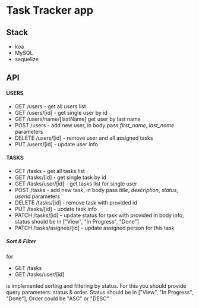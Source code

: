 # Task Tracker app

## Stack
- koa
- MySQL
- sequelize

## API
#### USERS
- GET /users - get all users list
- GET /users/[id] - get single user by id
- GET /users/name/[lastName] get user by last name
- POST /users - add new user, in body pass _first_name_, _last_name_ parameters
- DELETE /users/[id] - remove user and all assigned tasks
- PUT /users/[id] - update user info

#### TASKS
 - GET /tasks - get all tasks list
 - GET /tasks/[id] - get single task by id
 - GET /tasks/user/[id] - get tasks list for single user
 - POST /tasks - add new task, in body pass _title_, _description_, _status_, _userId_ parameters
 - DELETE /tasks/[id] - remove task with provided id
 - PUT /tasks/[id] - update task info
 - PATCH /tasks/[id] - update status for task with provided in body info, 
 status should be in ["View", "In Progress", "Done"]
 - PATCH /tasks/asignee/[id] - update assigned person for this task
 
 ##### Sort & Filter
 for 
 - GET /tasks
 - GET /tasks/user/[id]
 
 is implemented sorting and filtering by status. For this you should provide query parameters:
 status & order. 
 Status should be in ["View", "In Progress", "Done"], 
 Order could be "ASC" or "DESC"
 